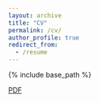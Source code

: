 ```yaml
---
layout: archive
title: "CV"
permalink: /cv/
author_profile: true
redirect_from:
  - /resume
---
```


{% include base_path %}

[PDF](https://sanyabt.github.io/files/Resume.pdf)
